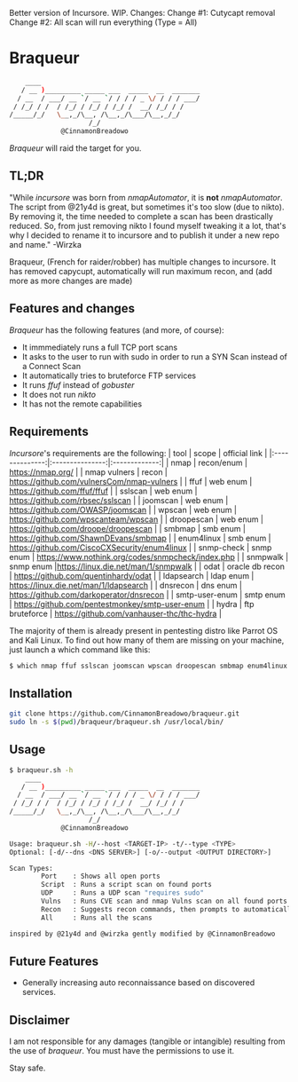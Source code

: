 Better version of Incursore. WIP. 
Changes:
Change #1: Cutycapt removal
Change #2: All scan will run everything (Type = All)


# Braqueur
```bash
    ____                                        
   / __ )_________ _____ ___  _____  __  _______
  / __  / ___/ __ `/ __ `/ / / / _ \/ / / / ___/
 / /_/ / /  / /_/ / /_/ / /_/ /  __/ /_/ / /    
/_____/_/   \__,_/\__, /\__,_/\___/\__,_/_/     
                    /_/
             @CinnamonBreadowo     
```
*Braqueur* will raid the target for you.

## TL;DR
"While *incursore* was born from *nmapAutomator*, it is **not** *nmapAutomator*. The script from @21y4d is great, but sometimes it's too slow (due to nikto). By removing it, the time needed to complete a scan has been drastically reduced.
So, from just removing nikto I found myself tweaking it a lot, that's why I decided to rename it to incursore and to publish it under a new repo and name."
-Wirzka

Braqueur, (French for raider/robber) has multiple changes to incursore. It has removed capycupt, automatically will run maximum recon, and (add more as more changes are made) 



## Features and changes
*Braqueur* has the following features (and more, of course):
- It immmediately runs a full TCP port scans
- It asks to the user to run with sudo in order to run a SYN Scan instead of a Connect Scan
- It automatically tries to bruteforce FTP services
- It runs *ffuf* instead of *gobuster*
- It does not run *nikto*
- It has not the remote capabilities

## Requirements
*Incursore*'s requirements are the following:
|      tool      |      scope      | official link |
|:--------------:|:---------------:|:-------------:|
|      nmap      |   recon/enum    | https://nmap.org/              |
|  nmap vulners  |      recon      |   https://github.com/vulnersCom/nmap-vulners            |
|      ffuf      |    web enum     |  https://github.com/ffuf/ffuf             |
|    sslscan     |    web enum     |  https://github.com/rbsec/sslscan             |
|    joomscan    |    web enum     | https://github.com/OWASP/joomscan              |
|     wpscan     |    web enum     |   https://github.com/wpscanteam/wpscan            |
|   droopescan   |    web enum     | https://github.com/droope/droopescan              |
|     smbmap     |    smb enum     | https://github.com/ShawnDEvans/smbmap              |
|   enum4linux   |    smb enum     |   https://github.com/CiscoCXSecurity/enum4linux            |
|   snmp-check   |    snmp enum    | https://www.nothink.org/codes/snmpcheck/index.php              |
|    snmpwalk    |    snmp enum    |https://linux.die.net/man/1/snmpwalk               |
|      odat      | oracle db recon |   https://github.com/quentinhardy/odat            |
|   ldapsearch   |    ldap enum    |   https://linux.die.net/man/1/ldapsearch            |
|    dnsrecon    |    dns enum     | https://github.com/darkoperator/dnsrecon              |
| smtp-user-enum |    smtp enum    | https://github.com/pentestmonkey/smtp-user-enum              |
|     hydra      | ftp bruteforce  | https://github.com/vanhauser-thc/thc-hydra              |


The majority of them is already present in pentesting distro like Parrot OS and Kali Linux.
To find out how many of them are missing on your machine, just launch a which command like this:
```bash
$ which nmap ffuf sslscan joomscan wpscan droopescan smbmap enum4linux snmp-check snmpwalk odat ldapsearch dnsrecon smtp-user-enum hydra
```

## Installation
```bash
git clone https://github.com/CinnamonBreadowo/braqueur.git
sudo ln -s $(pwd)/braqueur/braqueur.sh /usr/local/bin/
```
## Usage
```bash
$ braqueur.sh -h
    ____                                        
   / __ )_________ _____ ___  _____  __  _______
  / __  / ___/ __ `/ __ `/ / / / _ \/ / / / ___/
 / /_/ / /  / /_/ / /_/ / /_/ /  __/ /_/ / /    
/_____/_/   \__,_/\__, /\__,_/\___/\__,_/_/     
                    /_/
             @CinnamonBreadowo                     

Usage: braqueur.sh -H/--host <TARGET-IP> -t/--type <TYPE>
Optional: [-d/--dns <DNS SERVER>] [-o/--output <OUTPUT DIRECTORY>]

Scan Types:
        Port    : Shows all open ports
        Script  : Runs a script scan on found ports
        UDP     : Runs a UDP scan "requires sudo"
        Vulns   : Runs CVE scan and nmap Vulns scan on all found ports
        Recon   : Suggests recon commands, then prompts to automatically run them
        All     : Runs all the scans

inspired by @21y4d and @wirzka gently modified by @CinnamonBreadowo
```
## Future Features
- Generally increasing auto reconnaissance based on discovered services.

## Disclaimer
I am not responsible for any damages (tangible or intangible) resulting from the use of *braqueur*.
You must have the permissions to use it.

Stay safe.
